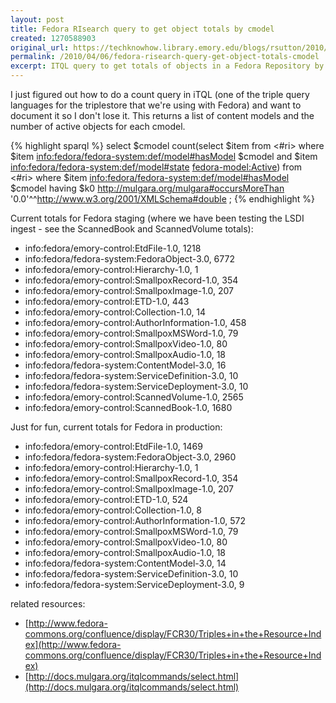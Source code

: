 ```yaml
---
layout: post
title: Fedora RIsearch query to get object totals by cmodel
created: 1270588903
original_url: https://techknowhow.library.emory.edu/blogs/rsutton/2010/04/06/fedora-risearch-query-get-object-totals-cmodel
permalink: /2010/04/06/fedora-risearch-query-get-object-totals-cmodel
excerpt: ITQL query to get totals of objects in a Fedora Repository by content model.
---
```


I just figured out how to do a count query in iTQL (one of the triple query languages for the triplestore that we're using with Fedora) and want to document it so I don't lose it. This returns a list of content models and the number of active objects for each cmodel.

{% highlight sparql %}
select $cmodel
count(select $item from <#ri>
where $item <info:fedora/fedora-system:def/model#hasModel> $cmodel
and $item <info:fedora/fedora-system:def/model#state> <fedora-model:Active>)
from <#ri>
where $item <info:fedora/fedora-system:def/model#hasModel> $cmodel
having $k0 <http://mulgara.org/mulgara#occursMoreThan> '0.0'^^<http://www.w3.org/2001/XMLSchema#double> ;
{% endhighlight %}

Current totals for Fedora staging (where we have been testing the LSDI ingest - see the ScannedBook and ScannedVolume totals):

* info:fedora/emory-control:EtdFile-1.0, 1218
* info:fedora/fedora-system:FedoraObject-3.0, 6772
* info:fedora/emory-control:Hierarchy-1.0, 1
* info:fedora/emory-control:SmallpoxRecord-1.0, 354
* info:fedora/emory-control:SmallpoxImage-1.0, 207
* info:fedora/emory-control:ETD-1.0, 443
* info:fedora/emory-control:Collection-1.0, 14
* info:fedora/emory-control:AuthorInformation-1.0, 458
* info:fedora/emory-control:SmallpoxMSWord-1.0, 79
* info:fedora/emory-control:SmallpoxVideo-1.0, 80
* info:fedora/emory-control:SmallpoxAudio-1.0, 18
* info:fedora/fedora-system:ContentModel-3.0, 16
* info:fedora/fedora-system:ServiceDefinition-3.0, 10
* info:fedora/fedora-system:ServiceDeployment-3.0, 10
* info:fedora/emory-control:ScannedVolume-1.0, 2565
* info:fedora/emory-control:ScannedBook-1.0, 1680

Just for fun, current totals for Fedora in production:

* info:fedora/emory-control:EtdFile-1.0, 1469
* info:fedora/fedora-system:FedoraObject-3.0, 2960
* info:fedora/emory-control:Hierarchy-1.0, 1
* info:fedora/emory-control:SmallpoxRecord-1.0, 354
* info:fedora/emory-control:SmallpoxImage-1.0, 207
* info:fedora/emory-control:ETD-1.0, 524
* info:fedora/emory-control:Collection-1.0, 8
* info:fedora/emory-control:AuthorInformation-1.0, 572
* info:fedora/emory-control:SmallpoxMSWord-1.0, 79
* info:fedora/emory-control:SmallpoxVideo-1.0, 80
* info:fedora/emory-control:SmallpoxAudio-1.0, 18
* info:fedora/fedora-system:ContentModel-3.0, 14
* info:fedora/fedora-system:ServiceDefinition-3.0, 10
* info:fedora/fedora-system:ServiceDeployment-3.0, 9

related resources:

* [http://www.fedora-commons.org/confluence/display/FCR30/Triples+in+the+Resource+Index](http://www.fedora-commons.org/confluence/display/FCR30/Triples+in+the+Resource+Index)
* [http://docs.mulgara.org/itqlcommands/select.html](http://docs.mulgara.org/itqlcommands/select.html)
